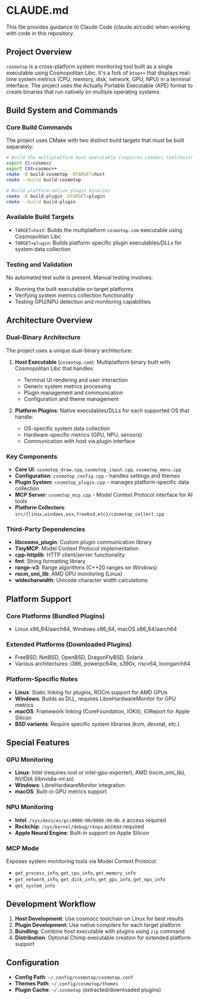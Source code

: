 # CLAUDE.md

This file provides guidance to Claude Code (claude.ai/code) when working with code in this repository.

## Project Overview

`cosmotop` is a cross-platform system monitoring tool built as a single executable using Cosmopolitan Libc. It's a fork of `btop++` that displays real-time system metrics (CPU, memory, disk, network, GPU, NPU) in a terminal interface. The project uses the Actually Portable Executable (APE) format to create binaries that run natively on multiple operating systems.

## Build System and Commands

### Core Build Commands

The project uses CMake with two distinct build targets that must be built separately:

```bash
# Build the multiplatform host executable (requires cosmocc toolchain)
export CC=cosmocc
export CXX=cosmoc++
cmake -B build-cosmotop -DTARGET=host
cmake --build build-cosmotop

# Build platform-native plugin binaries
cmake -B build-plugin -DTARGET=plugin  
cmake --build build-plugin
```

### Available Build Targets

- `TARGET=host`: Builds the multiplatform `cosmotop.com` executable using Cosmopolitan Libc
- `TARGET=plugin`: Builds platform-specific plugin executables/DLLs for system data collection

### Testing and Validation

No automated test suite is present. Manual testing involves:
- Running the built executable on target platforms
- Verifying system metrics collection functionality
- Testing GPU/NPU detection and monitoring capabilities

## Architecture Overview

### Dual-Binary Architecture

The project uses a unique dual-binary architecture:

1. **Host Executable** (`cosmotop.com`): Multiplatform binary built with Cosmopolitan Libc that handles:
   - Terminal UI rendering and user interaction
   - Generic system metrics processing
   - Plugin management and communication
   - Configuration and theme management

2. **Platform Plugins**: Native executables/DLLs for each supported OS that handle:
   - OS-specific system data collection
   - Hardware-specific metrics (GPU, NPU, sensors)
   - Communication with host via plugin interface

### Key Components

- **Core UI**: `cosmotop_draw.cpp`, `cosmotop_input.cpp`, `cosmotop_menu.cpp`
- **Configuration**: `cosmotop_config.cpp` - handles settings and themes
- **Plugin System**: `cosmotop_plugin.cpp` - manages platform-specific data collection
- **MCP Server**: `cosmotop_mcp.cpp` - Model Context Protocol interface for AI tools
- **Platform Collectors**: `src/{linux,windows,osx,freebsd,etc}/cosmotop_collect.cpp`

### Third-Party Dependencies

- **libcosmo_plugin**: Custom plugin communication library
- **TinyMCP**: Model Context Protocol implementation  
- **cpp-httplib**: HTTP client/server functionality
- **fmt**: String formatting library
- **range-v3**: Range algorithms (C++20 ranges on Windows)
- **rocm_smi_lib**: AMD GPU monitoring (Linux)
- **widecharwidth**: Unicode character width calculations

## Platform Support

### Core Platforms (Bundled Plugins)
- Linux x86_64/aarch64, Windows x86_64, macOS x86_64/aarch64

### Extended Platforms (Downloaded Plugins)  
- FreeBSD, NetBSD, OpenBSD, DragonFlyBSD, Solaris
- Various architectures: i386, powerpc64le, s390x, riscv64, loongarch64

### Platform-Specific Notes

- **Linux**: Static linking for plugins, ROCm support for AMD GPUs
- **Windows**: Builds as DLL, requires LibreHardwareMonitor for GPU metrics
- **macOS**: Framework linking (CoreFoundation, IOKit), IOReport for Apple Silicon
- **BSD variants**: Require specific system libraries (kvm, devstat, etc.)

## Special Features

### GPU Monitoring
- **Linux**: Intel (requires root or intel-gpu-exporter), AMD (rocm_smi_lib), NVIDIA (libnvidia-ml.so)
- **Windows**: LibreHardwareMonitor integration
- **macOS**: Built-in GPU metrics support

### NPU Monitoring
- **Intel**: `/sys/devices/pci0000:00/0000:00:0b.0` access required
- **Rockchip**: `/sys/kernel/debug/rknpu` access required  
- **Apple Neural Engine**: Built-in support on Apple Silicon

### MCP Mode
Exposes system monitoring tools via Model Context Protocol:
- `get_process_info`, `get_cpu_info`, `get_memory_info`
- `get_network_info`, `get_disk_info`, `get_gpu_info`, `get_npu_info`
- `get_system_info`

## Development Workflow

1. **Host Development**: Use cosmocc toolchain on Linux for best results
2. **Plugin Development**: Use native compilers for each target platform
3. **Bundling**: Combine host executable with plugins using `zip` command
4. **Distribution**: Optional Chimp executable creation for extended platform support

## Configuration

- **Config Path**: `~/.config/cosmotop/cosmotop.conf`
- **Themes Path**: `~/.config/cosmotop/themes`  
- **Plugin Cache**: `~/.cosmotop` (extracted/downloaded plugins)